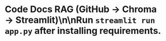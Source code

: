 # Code Docs RAG (GitHub → Chroma → Streamlit)\n\nRun `streamlit run app.py` after installing requirements.